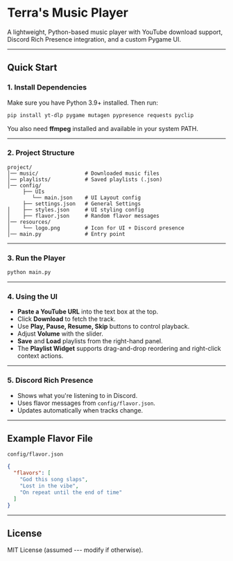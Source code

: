 # Terra's Music Player

A lightweight, Python-based music player with YouTube download support,
Discord Rich Presence integration, and a custom Pygame UI.

------------------------------------------------------------------------

## Quick Start

### 1. Install Dependencies

Make sure you have Python 3.9+ installed. Then run:

``` bash
pip install yt-dlp pygame mutagen pypresence requests pyclip
```

You also need **ffmpeg** installed and available in your system PATH.

------------------------------------------------------------------------

### 2. Project Structure

    project/
    │── music/               # Downloaded music files
    │── playlists/           # Saved playlists (.json)
    │── config/
         ├── UIs
            └── main.json    # UI Layout config
         ├── settings.json   # General Settings
    │    ├── styles.json     # UI styling config
    │    ├── flavor.json     # Random flavor messages
    │── resources/
    │    └── logo.png        # Icon for UI + Discord presence
    │── main.py              # Entry point

------------------------------------------------------------------------

### 3. Run the Player

``` bash
python main.py
```

------------------------------------------------------------------------

### 4. Using the UI

-   **Paste a YouTube URL** into the text box at the top.
-   Click **Download** to fetch the track.
-   Use **Play, Pause, Resume, Skip** buttons to control playback.
-   Adjust **Volume** with the slider.
-   **Save** and **Load** playlists from the right-hand panel.
-   The **Playlist Widget** supports drag-and-drop reordering and
    right-click context actions.

------------------------------------------------------------------------

### 5. Discord Rich Presence

-   Shows what you're listening to in Discord.
-   Uses flavor messages from `config/flavor.json`.
-   Updates automatically when tracks change.

------------------------------------------------------------------------

## Example Flavor File

`config/flavor.json`

``` json
{
  "flavors": [
    "God this song slaps",
    "Lost in the vibe",
    "On repeat until the end of time"
  ]
}
```

------------------------------------------------------------------------

## License

MIT License (assumed --- modify if otherwise).

